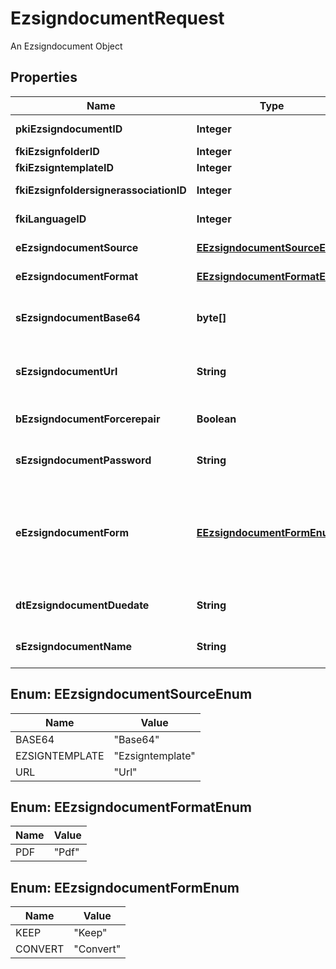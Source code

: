 

# EzsigndocumentRequest

An Ezsigndocument Object

## Properties

| Name | Type | Description | Notes |
|------------ | ------------- | ------------- | -------------|
|**pkiEzsigndocumentID** | **Integer** | The unique ID of the Ezsigndocument |  [optional] |
|**fkiEzsignfolderID** | **Integer** | The unique ID of the Ezsignfolder |  |
|**fkiEzsigntemplateID** | **Integer** | The unique ID of the Ezsigntemplate |  [optional] |
|**fkiEzsignfoldersignerassociationID** | **Integer** | The unique ID of the Ezsignfoldersignerassociation |  [optional] |
|**fkiLanguageID** | **Integer** | The unique ID of the Language.  Valid values:  |Value|Description| |-|-| |1|French| |2|English| |  |
|**eEzsigndocumentSource** | [**EEzsigndocumentSourceEnum**](#EEzsigndocumentSourceEnum) | Indicates where to look for the document binary content. |  |
|**eEzsigndocumentFormat** | [**EEzsigndocumentFormatEnum**](#EEzsigndocumentFormatEnum) | Indicates the format of the document. |  [optional] |
|**sEzsigndocumentBase64** | **byte[]** | The Base64 encoded binary content of the document.  This field is Required when eEzsigndocumentSource &#x3D; Base64. |  [optional] |
|**sEzsigndocumentUrl** | **String** | The url where the document content resides.  This field is Required when eEzsigndocumentSource &#x3D; Url. |  [optional] |
|**bEzsigndocumentForcerepair** | **Boolean** | Try to repair the document or flatten it if it cannot be used for electronic signature.  |  [optional] |
|**sEzsigndocumentPassword** | **String** | If the source document is password protected, the password to open/modify it. |  [optional] |
|**eEzsigndocumentForm** | [**EEzsigndocumentFormEnum**](#EEzsigndocumentFormEnum) | If the document contains an existing PDF form this property must be set.  **Keep** leaves the form as-is in the document.  **Convert** removes the form and convert all the existing fields to Ezsignformfieldgroups and assign them to the specified **fkiEzsignfoldersignerassociationID** |  [optional] |
|**dtEzsigndocumentDuedate** | **String** | The maximum date and time at which the Ezsigndocument can be signed. |  |
|**sEzsigndocumentName** | **String** | The name of the document that will be presented to Ezsignfoldersignerassociations |  |



## Enum: EEzsigndocumentSourceEnum

| Name | Value |
|---- | -----|
| BASE64 | &quot;Base64&quot; |
| EZSIGNTEMPLATE | &quot;Ezsigntemplate&quot; |
| URL | &quot;Url&quot; |



## Enum: EEzsigndocumentFormatEnum

| Name | Value |
|---- | -----|
| PDF | &quot;Pdf&quot; |



## Enum: EEzsigndocumentFormEnum

| Name | Value |
|---- | -----|
| KEEP | &quot;Keep&quot; |
| CONVERT | &quot;Convert&quot; |



